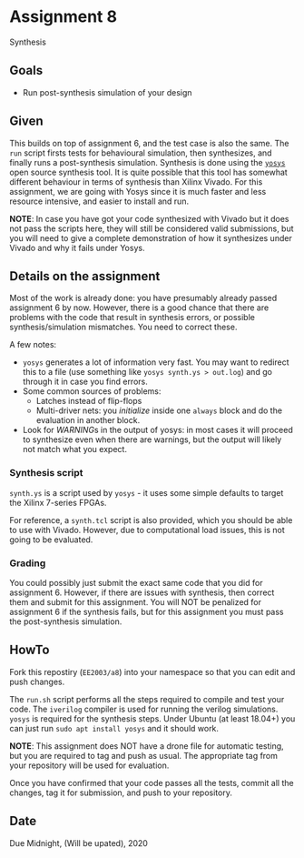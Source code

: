 # Assignment 8

Synthesis

## Goals

- Run post-synthesis simulation of your design

## Given

This builds on top of assignment 6, and the test case is also the same.  The `run` script firsts tests for behavioural simulation, then synthesizes, and finally runs a post-synthesis simulation.  Synthesis is done using the [`yosys`](http://www.clifford.at/yosys/) open source synthesis tool.  It is quite possible that this tool has somewhat different behaviour in terms of synthesis than Xilinx Vivado.  For this assignment, we are going with Yosys since it is much faster and less resource intensive, and easier to install and run.

**NOTE**: In case you have got your code synthesized with Vivado but it does not pass the scripts here, they will still be considered valid submissions, but you will need to give a complete demonstration of how it synthesizes under Vivado and why it fails under Yosys.

## Details on the assignment

Most of the work is already done: you have presumably already passed assignment 6 by now.  However, there is a good chance that there are problems with the code that result in synthesis errors, or possible synthesis/simulation mismatches.  You need to correct these.

A few notes:

- `yosys` generates a lot of information very fast.  You may want to redirect this to a file (use something like `yosys synth.ys > out.log`) and go through it in case you find errors.
- Some common sources of problems:
    - Latches instead of flip-flops
    - Multi-driver nets: you *initialize* inside one `always` block and do the evaluation in another block.  
- Look for *WARNING*s in the output of yosys: in most cases it will proceed to synthesize even when there are warnings, but the output will likely not match what you expect.

### Synthesis script

`synth.ys` is a script used by `yosys` - it uses some simple defaults to target the Xilinx 7-series FPGAs.

For reference, a `synth.tcl` script is also provided, which you should be able to use with Vivado.  However, due to computational load issues, this is not going to be evaluated.

### Grading

You could possibly just submit the exact same code that you did for assignment 6.  However, if there are issues with synthesis, then correct them and submit for this assignment.  You will NOT be penalized for assignment 6 if the synthesis fails, but for this assignment you must pass the post-synthesis simulation.

## HowTo

Fork this repostiry (`EE2003/a8`) into your namespace so that you can edit and push changes.

The `run.sh` script performs all the steps required to compile and test your code.  The `iverilog` compiler is used for running the verilog simulations.  `yosys` is required for the synthesis steps.  Under Ubuntu (at least 18.04+) you can just run `sudo apt install yosys` and it should work.

**NOTE**: This assignment does NOT have a drone file for automatic testing, but you are required to tag and push as usual.  The appropriate tag from your repository will be used for evaluation.

Once you have confirmed that your code passes all the tests, commit all the changes, tag it for submission, and push to your repository.

## Date

Due Midnight, (Will be upated), 2020
